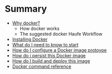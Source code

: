 # Summary

* [Why docker?](README.md)
   * How docker works
   * The suggested docker Haufe Workflow
* [Installing Docker](installing_docker.md)
* [What do I need to know to start](second-question.md)
* [How do I configure a Docker image protoype](how_do_i_configure_a_docker_image_protoype.md)
* [How do i persist this Docker image](how_do_i_persist_this_docker_image.md)
* [How do I build and deploy this image](how_do_i_build_and_deploy_this_image.md)
* [Docker command reference](docker_command_reference.md)

